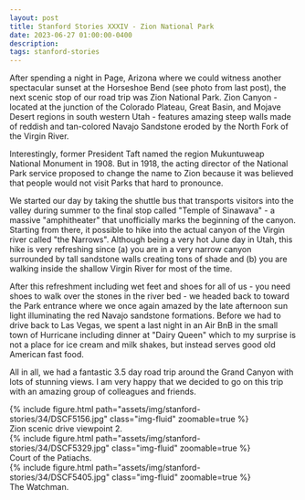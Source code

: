 ```yaml
---
layout: post
title: Stanford Stories XXXIV - Zion National Park
date: 2023-06-27 01:00:00-0400
description:
tags: stanford-stories
---
```


After spending a night in Page, Arizona where we could witness another spectacular
sunset at the Horseshoe Bend (see photo from last post), the next scenic stop of
our road trip was Zion National Park.
Zion Canyon - located at the junction of the Colorado Plateau, Great Basin,
and Mojave Desert regions in south western Utah - features amazing steep walls made of
reddish and tan-colored Navajo Sandstone eroded by the North Fork of the Virgin River.

Interestingly, former President Taft named the region Mukuntuweap National Monument
in 1908. But in 1918, the acting director of the National Park service proposed to
change the name to Zion because it was believed that people would not visit Parks
that hard to pronounce.

We started our day by taking the shuttle bus that transports visitors into the
valley during summer to the final stop called "Temple of Sinawava" -
a massive "amphitheater" that unofficially marks the beginning of the canyon.
Starting from there, it possible to hike into the actual canyon of the
Virgin river called "the Narrows". Although being a very hot June day in Utah,
this hike is very refreshing since (a) you are in a very narrow canyon surrounded by
tall sandstone walls creating tons of shade
and (b) you are walking inside the shallow Virgin River for most of the time.

After this refreshment including wet feet and shoes for all of us - you need shoes
to walk over the stones in the river bed -
we headed back to toward the Park entrance where we once again amazed by the late
afternoon sun light illuminating the red Navajo sandstone formations.
Before we had to drive back to Las Vegas, we spent a last night in an Air BnB in
the small town of Hurricane including dinner at "Dairy Queen" which to my surprise
is not a place for ice cream and milk shakes, but instead serves good old American
fast food.

All in all, we had a fantastic 3.5 day road trip around the Grand Canyon with
lots of stunning views. I am very happy that we decided to go on this trip with
an amazing group of colleagues and friends.

<div class="row mt-3">
    <div class="col-sm mt-3 mt-md-0">
        {% include figure.html path="assets/img/stanford-stories/34/DSCF5156.jpg" class="img-fluid" zoomable=true %}
    </div>
</div>
<div class="caption">
    Zion scenic drive viewpoint 2.
</div>

<div class="row mt-3">
    <div class="col-sm mt-3 mt-md-0">
        {% include figure.html path="assets/img/stanford-stories/34/DSCF5329.jpg" class="img-fluid" zoomable=true %}
    </div>
</div>
<div class="caption">
    Court of the Patiachs.
</div>

<div class="row mt-3">
    <div class="col-sm mt-3 mt-md-0">
        {% include figure.html path="assets/img/stanford-stories/34/DSCF5405.jpg" class="img-fluid" zoomable=true %}
    </div>
</div>
<div class="caption">
    The Watchman.
</div>
